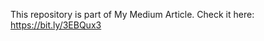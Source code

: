 This repository is part of My Medium Article. Check it here: <a href="https://bit.ly/3EBQux3">https://bit.ly/3EBQux3</a>
